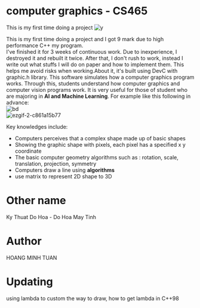 # computer graphics - CS465
This is my first time doing a project
![y](https://user-images.githubusercontent.com/86332370/142972501-b48d4257-53a3-42aa-b16a-40c2f6289ab3.gif)  

This is my first time doing a project and I got 9 mark due to high performance C++ my program.  
I've finished it for 3 weeks of continuous work.  Due to inexperience, I destroyed it and rebuilt it twice.  After that, I don't rush to work, instead I write out what stuffs I will do on paper and how to implement them.  This helps me avoid risks when working.About it, it's built using DevC with graphic.h library. This software simulates how a computer graphics program works. Through this, students understand how computer graphics and computer vision programs work. It is very useful for those of student who are majoring in **AI and Machine Learning**. For example like this following in advance:  
![bd](https://user-images.githubusercontent.com/86332370/142972309-d543dd27-48cd-4191-a7b9-3b941675bb76.gif)  
![ezgif-2-c861a15b77](https://user-images.githubusercontent.com/86332370/156929164-7e6ee0bd-da47-4874-b0a8-dfba280d7d20.gif)

Key knowledges include:  
- Computers perceives that a complex shape made up of basic shapes
- Showing the graphic shape with pixels, each pixel has a specified x y coordinate
- The basic computer geometry algorithms such as : rotation, scale, translation, projection, symmetry
- Computers draw a line using **algorithms**
- use matrix to represent 2D shape to 3D

# Other name
Ky Thuat Do Hoa - Do Hoa May Tinh
# Author
HOANG MINH TUAN
# Updating
using lambda to custom the way to draw, how to get lambda in C++98
